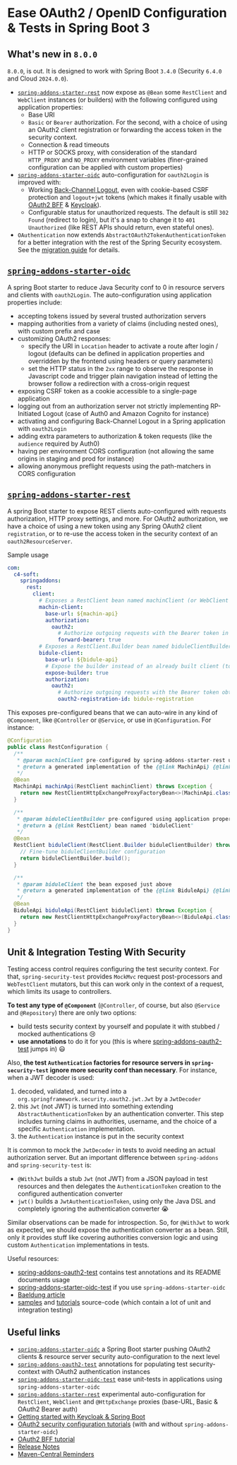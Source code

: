 # Ease OAuth2 / OpenID Configuration & Tests in Spring Boot 3 

## What's new in `8.0.0`

`8.0.0`, is out. It is designed to work with Spring Boot `3.4.0` (Security `6.4.0` and Cloud `2024.0.0`).

- [`spring-addons-starter-rest`](https://github.com/ch4mpy/spring-addons/tree/master/spring-addons-starter-rest) now expose as `@Bean` some `RestClient` and `WebClient` instances (or builders) with the following configured using application properties:
  - Base URI
  - `Basic` or `Bearer` authorization. For the second, with a choice of using an OAuth2 client registration or forwarding the access token in the security context.
  - Connection & read timeouts
  - HTTP or SOCKS proxy, with consideration of the standard `HTTP_PROXY` and `NO_PROXY` environment variables (finer-grained configuration can be applied with custom properties)
- [`spring-addons-starter-oidc`](https://github.com/ch4mpy/spring-addons/tree/master/spring-addons-starter-oidc) auto-configuration for `oauth2Login` is improved with:
  - Working [Back-Channel Logout](https://openid.net/specs/openid-connect-backchannel-1_0.html), even with cookie-based CSRF protection and `logout+jwt` tokens (which makes it finally usable with [OAuth2 BFF](https://www.baeldung.com/spring-cloud-gateway-bff-oauth2) & [Keycloak](https://www.baeldung.com/spring-boot-keycloak)).
  - Configurable status for unauthorized requests. The default is still `302 Found` (redirect to login), but it's a snap to change it to `401 Unauthorized` (like REST APIs should return, even stateful ones).
- `OAuthentication` now extends `AbstractOAuth2TokenAuthenticationToken` for a better integration with the rest of the Spring Security ecosystem. See the [migration guide](https://github.com/ch4mpy/spring-addons/tree/master/migrate-to-8.0.0.md) for details.

## [`spring-addons-starter-oidc`](https://github.com/ch4mpy/spring-addons/tree/master/spring-addons-starter-oidc)

A spring Boot starter to reduce Java Security conf to 0 in resource servers and clients with `oauth2Login`. The auto-configuration using application properties include:
- accepting tokens issued by several trusted authorization servers
- mapping authorities from a variety of claims (including nested ones), with custom prefix and case
- customizing OAuth2 responses:
  - specify the URI in `Location` header to activate a route after login / logout (defaults can be defined in application properties and overridden by the frontend using headers or query parameters)
  - set the HTTP status in the `2xx` range to observe the response in Javascript code and trigger plain navigation instead of letting the browser follow a redirection with a cross-origin request
- exposing CSRF token as a cookie accessible to a single-page application
- logging out from an authorization server not strictly implementing RP-Initiated Logout (case of Auth0 and Amazon Cognito for instance)
- activating and configuring Back-Channel Logout in a Spring application with `oauth2Login`
- adding extra parameters to authorization & token requests (like the `audience` required by Auth0)
- having per environment CORS configuration (not allowing the same origins in staging and prod for instance)
- allowing anonymous preflight requests using the path-matchers in CORS configuration

## [`spring-addons-starter-rest`](https://github.com/ch4mpy/spring-addons/tree/master/spring-addons-starter-rest)

A spring Boot starter to expose REST clients auto-configured with requests authorization, HTTP proxy settings, and more. For OAuth2 authorization, we have a choice of using a new token using any Spring OAuth2 client `registration`, or to re-use the access token in the security context of an `oauth2ResourceServer`.

Sample usage
```yaml
com:
  c4-soft:
    springaddons:
      rest:
        client:
          # Exposes a RestClient bean named machinClient (or WebClient in a WebFlux app)
          machin-client:
            base-url: ${machin-api}
            authorization:
              oauth2:
                # Authorize outgoing requests with the Bearer token in the security context (possible only in a resource server app)
                forward-bearer: true
          # Exposes a RestClient.Builder bean named biduleClientBuilder (mind the "expose-builder: true")
          bidule-client:
            base-url: ${bidule-api}
            # Expose the builder instead of an already built client (to fine tune its conf)
            expose-builder: true
            authorization:
              oauth2:
                # Authorize outgoing requests with the Bearer token obtained using an OAuth2 client registration
                oauth2-registration-id: bidule-registration
```
This exposes pre-configured beans that we can auto-wire in any kind of `@Component`, like `@Controller` or `@Service`, or use in `@Configuration`. For instance:
```java
@Configuration
public class RestConfiguration {
  /** 
   * @param machinClient pre-configured by spring-addons-starter-rest using application properties
   * @return a generated implementation of the {@link MachinApi} {@link HttpExchange &#64;HttpExchange}, exposed as a bean named "machinApi".
   */
  @Bean
  MachinApi machinApi(RestClient machinClient) throws Exception {
    return new RestClientHttpExchangeProxyFactoryBean<>(MachinApi.class, machinClient).getObject();
  }

  /** 
   * @param biduleClientBuilder pre-configured using application properties
   * @return a {@link RestClient} bean named "biduleClient"
   */
  @Bean
  RestClient biduleClient(RestClient.Builder biduleClientBuilder) throws Exception {
    // Fine-tune biduleClientBuilder configuration
    return biduleClientBuilder.build();
  }

  /** 
   * @param biduleClient the bean exposed just above
   * @return a generated implementation of the {@link BiduleApi} {@link HttpExchange &#64;HttpExchange}, exposed as a bean named "biduleApi".
   */
  @Bean
  BiduleApi biduleApi(RestClient biduleClient) throws Exception {
    return new RestClientHttpExchangeProxyFactoryBean<>(BiduleApi.class, biduleClient).getObject();
  }
}
```

## Unit & Integration Testing With Security

Testing access control requires configuring the test security context.  For that, `spring-security-test` provides `MockMvc` request post-processors and `WebTestClient` mutators, but this can work only in the context of a request, which limits its usage to controllers.

**To test any type of `@Component`** (`@Controller`, of course, but also `@Service` and `@Repository`) there are  only two options:
- build tests security context by yourself and populate it with stubbed / mocked authentications :cry:
- **use annotations** to do it for you (this is where [spring-addons-oauth2-test](https://github.com/ch4mpy/spring-addons/tree/master/spring-addons-oauth2-test) jumps in) :smiley:

Also, **the test `Authentication` factories for resource servers in `spring-security-test` ignore more security conf than necessary**. For instance, when a JWT decoder is used:
1. decoded, validated, and turned into a `org.springframework.security.oauth2.jwt.Jwt` by a `JwtDecoder`
2. this `Jwt` (not JWT) is turned into something extending `AbstractAuthenticationToken` by an authentication converter. This step includes turning claims in authorities, username, and the choice of a specific `Authentication` implementation.
3. the `Authentication` instance is put in the security context

It is common to mock the `JwtDecoder` in tests to avoid needing an actual authorization server. But an important difference between `spring-addons` and `spring-security-test` is:
- `@WithJwt` builds a stub `Jwt` (not JWT) from a JSON payload  in test resources and then delegates the `AuthenticationToken` creation to the configured authentication converter
- `jwt()` builds a `JwtAuthenticationToken`, using only the Java DSL and completely ignoring the authentication converter :sob:

Similar observations can be made for introspection. So, for `@WithJwt` to work as expected, we should expose the authentication converter as a bean. Still, only it provides stuff like covering authorities conversion logic and using custom `Authentication` implementations in tests.

Useful resources:
- [spring-addons-oauth2-test](https://github.com/ch4mpy/spring-addons/tree/master/spring-addons-oauth2-test) contains test annotations and its README documents usage
- [spring-addons-starter-oidc-test](https://github.com/ch4mpy/spring-addons/tree/master/spring-addons-starter-oidc-test) if you use `spring-addons-starter-oidc`
- [Baeldung article](https://www.baeldung.com/spring-oauth-testing-access-control)
- [samples](https://github.com/ch4mpy/spring-addons/tree/master/samples) and [tutorials](https://github.com/ch4mpy/spring-addons/tree/master/samples/tutorials) source-code (which contain a lot of unit and integration testing)

## Useful links
- [`spring-addons-starter-oidc`](https://github.com/ch4mpy/spring-addons/tree/master/spring-addons-starter-oidc) a Spring Boot starter pushing OAuth2 clients & resource server security auto-configuration to the next level
- [`spring-addons-oauth2-test`](https://github.com/ch4mpy/spring-addons/tree/master/spring-addons-oauth2-test) annotations for populating test security-context with OAuth2 authentication instances
- [`spring-addons-starter-oidc-test`](https://github.com/ch4mpy/spring-addons/tree/master/spring-addons-starter-oidc-test) ease unit-tests in applications using `spring-addons-starter-oidc`
- [`spring-addons-starter-rest`](https://github.com/ch4mpy/spring-addons/tree/master/spring-addons-starter-rest) experimental auto-configuration for `RestClient`, `WebClient` and `@HttpExchange` proxies (base-URL, Basic & OAuth2 Bearer auth)
- [Getting started with Keycloak & Spring Boot](https://www.baeldung.com/spring-boot-keycloak)
- [OAuth2 security configuration tutorials](https://github.com/ch4mpy/spring-addons/tree/master/samples/tutorials#securing-spring-applications-with-oauth2) (with and without `spring-addons-starter-oidc`)
- [OAuth2 BFF tutorial](https://www.baeldung.com/spring-cloud-gateway-bff-oauth2)
- [Release Notes](https://github.com/ch4mpy/spring-addons/tree/master/release-notes.md)
- [Maven-Central Reminders](https://github.com/ch4mpy/spring-addons/tree/master/maven-central.md)
